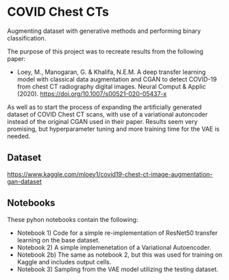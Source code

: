 # COVID Chest CTs

Augmenting dataset with generative methods and performing binary classification. 

The purpose of this project was to recreate results from the following paper:

+ Loey, M., Manogaran, G. & Khalifa, N.E.M. A deep transfer learning model with classical data augmentation and CGAN to detect COVID-19 from chest CT radiography digital images. Neural Comput & Applic (2020). https://doi.org/10.1007/s00521-020-05437-x

As well as to start the process of expanding the artificially generated dataset of COVID Chest CT scans, with use of a variational autoncoder instead of the original CGAN used in their paper. Results seem very promising, but hyperparameter tuning and more training time for the VAE is needed.

## Dataset

https://www.kaggle.com/mloey1/covid19-chest-ct-image-augmentation-gan-dataset


## Notebooks

These pyhon notebooks contain the following:

* Notebook 1) Code for a simple re-implementation of ResNet50 transfer learning on the base dataset.
* Notebook 2) A simple implemenetation of a Variational Autoencoder. 
* Notebook 2b) The same as notebook 2, but this was used for training on Kaggle and includes output cells.
* Notebook 3) Sampling from the VAE model utilizing the testing dataset.

